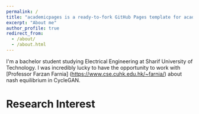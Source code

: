```yaml
---
permalink: /
title: "academicpages is a ready-to-fork GitHub Pages template for academic personal websites"
excerpt: "About me"
author_profile: true
redirect_from: 
  - /about/
  - /about.html
---
```


I'm a bachelor student studying Electrical Engineering at Sharif University of Technology. I was incredibly lucky to have the opportunity to work with [Professor Farzan Farnia] (https://www.cse.cuhk.edu.hk/~farnia/) about nash equilibrium in CycleGAN.

Research Interest
======
